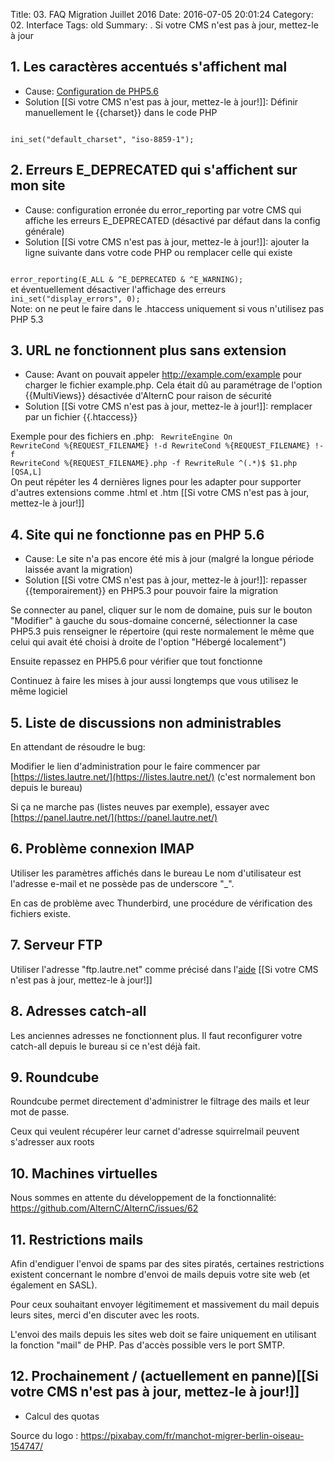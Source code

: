 Title: 03. FAQ Migration Juillet 2016 
Date: 2016-07-05 20:01:24
Category: 02. Interface
Tags: old
Summary:  . Si votre CMS n'est pas à jour, mettez-le à jour

## 1. Les caractères accentués s'affichent mal


- Cause: [Configuration de PHP5.6](http://php.net/manual/fr/ini.core.php#ini.default-charset)
- Solution [[Si votre CMS n'est pas à jour, mettez-le à jour!]]: Définir manuellement le {{charset}} dans le code PHP
<code>
ini_set("default_charset", "iso-8859-1");
</code>


## 2. Erreurs E_DEPRECATED qui s'affichent sur mon site

- Cause: configuration erronée du error_reporting par votre CMS qui
affiche les erreurs E_DEPRECATED (désactivé par défaut dans la config
générale)
- Solution [[Si votre CMS n'est pas à jour, mettez-le à jour!]]: ajouter la ligne suivante dans votre code PHP ou remplacer
celle qui existe
<code>
error_reporting(E_ALL & ^E_DEPRECATED & ^E_WARNING);
</code>
et éventuellement désactiver l'affichage des erreurs
<code>
ini_set("display_errors", 0);
</code>
Note: on ne peut le faire dans le .htaccess uniquement si vous n'utilisez
pas PHP 5.3

## 3. URL ne fonctionnent plus sans extension


- Cause: Avant on pouvait appeler http://example.com/example pour charger
le fichier example.php. Cela était dû au paramétrage de l'option
{{MultiViews}} désactivée d'AlternC pour raison de sécurité
- Solution [[Si votre CMS n'est pas à jour, mettez-le à jour!]]: remplacer par un fichier {{.htaccess}}

Exemple pour des fichiers en .php:
<code>
RewriteEngine On
RewriteCond %{REQUEST_FILENAME} !-d
RewriteCond %{REQUEST_FILENAME} !-f
RewriteCond %{REQUEST_FILENAME}.php -f
RewriteRule ^(.*)$ $1.php [QSA,L]
</code>
On peut répéter les 4 dernières lignes pour les adapter pour supporter
d'autres extensions comme .html et .htm
[[Si votre CMS n'est pas à jour, mettez-le à jour!]]

## 4. Site qui ne fonctionne pas en PHP 5.6

- Cause: Le site n'a pas encore été mis à jour (malgré la longue période
laissée avant la migration)
- Solution [[Si votre CMS n'est pas à jour, mettez-le à jour!]]: repasser {{temporairement}} en PHP5.3 pour pouvoir faire la
migration

Se connecter au panel, cliquer sur le nom de domaine, puis sur le bouton
"Modifier" à gauche du sous-domaine concerné, sélectionner la case PHP5.3
puis renseigner le répertoire (qui reste normalement le même que celui qui
avait été choisi à droite de l'option "Hébergé localement")

Ensuite repassez en PHP5.6 pour vérifier que tout fonctionne

Continuez à faire les mises à jour aussi longtemps que vous utilisez le
même logiciel


## 5. Liste de discussions non administrables


En attendant de résoudre le bug:

Modifier le lien d'administration pour le faire commencer par
[https://listes.lautre.net/](https://listes.lautre.net/) (c'est normalement bon depuis le bureau)

Si ça ne marche pas (listes neuves par exemple), essayer avec
[https://panel.lautre.net/](https://panel.lautre.net/)


## 6. Problème connexion IMAP


Utiliser les paramètres affichés dans le bureau
Le nom d'utilisateur est l'adresse e-mail et ne possède pas de underscore
"_".

En cas de problème avec Thunderbird, une procédure de vérification des
fichiers existe.


## 7. Serveur FTP


Utiliser l'adresse "ftp.lautre.net" comme précisé dans l'[aide](/04-import-de-fichiers-et-ftp.html) [[Si votre CMS n'est pas à jour, mettez-le à jour!]]

## 8. Adresses catch-all

Les anciennes adresses ne fonctionnent plus. Il faut reconfigurer votre catch-all depuis le bureau si ce n'est déjà fait.

## 9. Roundcube 

Roundcube permet directement d'administrer le filtrage des mails et leur mot de passe.

Ceux qui veulent récupérer leur carnet d'adresse squirrelmail peuvent s'adresser aux roots

## 10. Machines virtuelles
Nous sommes en attente du développement de la fonctionnalité:
https://github.com/AlternC/AlternC/issues/62

## 11. Restrictions mails

Afin d'endiguer l'envoi de spams par des sites piratés, certaines restrictions existent concernant le nombre d'envoi de mails depuis votre site web (et également en SASL).

Pour ceux souhaitant envoyer légitimement et massivement du mail depuis leurs sites, merci d'en discuter avec les roots.

L'envoi des mails depuis les sites web doit se faire uniquement en utilisant la fonction "mail" de PHP. Pas d'accès possible vers le port SMTP.

## 12. Prochainement / (actuellement en panne)[[Si votre CMS n'est pas à jour, mettez-le à jour!]]

- Calcul des quotas


Source du logo : https://pixabay.com/fr/manchot-migrer-berlin-oiseau-154747/